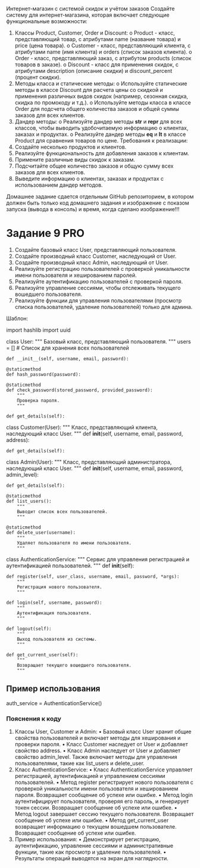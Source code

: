 Интернет-магазин с системой скидок и учётом заказов
Создайте систему для интернет-магазина, которая включает следующие функциональные возможности:
1.	Классы Product, Customer, Order и Discount:
o	Product - класс, представляющий товар, с атрибутами name (название товара) и price (цена товара).
o	Customer - класс, представляющий клиента, с атрибутами name (имя клиента) и orders (список заказов клиента).
o	Order - класс, представляющий заказ, с атрибутом products (список товаров в заказе).
o	Discount - класс для применения скидок, с атрибутами description (описание скидки) и discount_percent (процент скидки).
2.	Методы класса и статические методы:
o	Используйте статические методы в классе Discount для расчета цены со скидкой и применения различных видов скидок (например, сезонная скидка, скидка по промокоду и т.д.).
o	Используйте методы класса в классе Order для подсчета общего количества заказов и общей суммы заказов для всех клиентов.
3.	Дандер методы:
o	Реализуйте дандер методы __str__ и __repr__ для всех классов, чтобы выводить удобочитаемую информацию о клиентах, заказах и продуктах.
o	Реализуйте дандер методы __eq__ и __lt__ в классе Product для сравнения товаров по цене.
Требования к реализации:
1.	Создайте несколько продуктов и клиентов.
2.	Реализуйте функциональность для добавления заказов к клиентам.
3.	Примените различные виды скидок к заказам.
4.	Подсчитайте общее количество заказов и общую сумму всех заказов для всех клиентов.
5.	Выведите информацию о клиентах, заказах и продуктах с использованием дандер методов.


Домашнее задание сдается отдельным GitHub репозиторием, в котором должен быть только код домашнего задания и изображение с показом запуска (вывода в консоль) и время, когда сделано изображение!!!



# Задание 9 PRO
1.	Создайте базовый класс User, представляющий пользователя.
2.	Создайте производный класс Customer, наследующий от User.
3.	Создайте производный класс Admin, наследующий от User.
4.	Реализуйте регистрацию пользователей с проверкой уникальности имени пользователя и хешированием паролей.
5.	Реализуйте аутентификацию пользователей с проверкой пароля.
6.	Реализуйте управление сессиями, чтобы отслеживать текущего вошедшего пользователя.
7.	Реализуйте функции для управления пользователями (просмотр списка пользователей, удаление пользователей) только для админа.

Шаблон:

import hashlib
import uuid

class User:
    """
    Базовый класс, представляющий пользователя.
    """
    users = []  # Список для хранения всех пользователей

    def __init__(self, username, email, password):

    @staticmethod
    def hash_password(password):

    @staticmethod
    def check_password(stored_password, provided_password):
        """
        Проверка пароля.
        """

    def get_details(self):

class Customer(User):
    """
    Класс, представляющий клиента, наследующий класс User.
    """
    def __init__(self, username, email, password, address):

    def get_details(self):

class Admin(User):
    """
    Класс, представляющий администратора, наследующий класс User.
    """
    def __init__(self, username, email, password, admin_level):

    def get_details(self):

    @staticmethod
    def list_users():
        """
        Выводит список всех пользователей.
        """

    @staticmethod
    def delete_user(username):
        """
        Удаляет пользователя по имени пользователя.
        """

class AuthenticationService:
    """
    Сервис для управления регистрацией и аутентификацией пользователей.
    """
    def __init__(self):

    def register(self, user_class, username, email, password, *args):
        """
        Регистрация нового пользователя.
        """

    def login(self, username, password):
        """
        Аутентификация пользователя.
        """

    def logout(self):
        """
        Выход пользователя из системы.
        """

    def get_current_user(self):
        """
        Возвращает текущего вошедшего пользователя.
        """

## Пример использования

auth_service = AuthenticationService()

### Пояснения к коду
1.	Классы User, Customer и Admin:
•	Базовый класс User хранит общие свойства пользователей и включает методы для хеширования и проверки пароля.
•	Класс Customer наследует от User и добавляет свойство address.
•	Класс Admin наследует от User и добавляет свойство admin_level. Также включает методы для управления пользователями, такие как list_users и delete_user.
2.	Класс AuthenticationService:
•	Класс AuthenticationService управляет регистрацией, аутентификацией и управлением сессиями пользователей.
•	Метод register регистрирует нового пользователя с проверкой уникальности имени пользователя и хешированием пароля. Возвращает сообщение об успехе или ошибке.
•	Метод login аутентифицирует пользователя, проверяя его пароль, и генерирует токен сессии. Возвращает сообщение об успехе или ошибке.
•	Метод logout завершает сессию текущего пользователя. Возвращает сообщение об успехе или ошибке.
•	Метод get_current_user возвращает информацию о текущем вошедшем пользователе. Возвращает сообщение об успехе или ошибке.
3.	Пример использования:
•	Демонстрирует регистрацию, аутентификацию, управление сессиями и административные функции, такие как просмотр и удаление пользователей.
•	Результаты операций выводятся на экран для наглядности.

